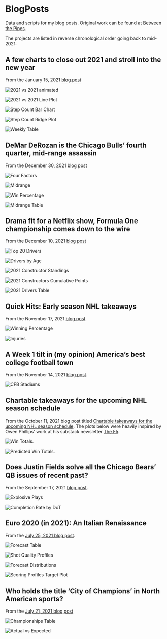 # BlogPosts
Data and scripts for my blog posts. Original work can be found at [Between the Pipes](https://betweenpipes.wordpress.com/).

The projects are listed in reverse chronological order going back to mid-2021:

A few charts to close out 2021 and stroll into the new year
------------

From the January 15, 2021 [blog post](https://betweenpipes.wordpress.com/2022/01/15/a-few-charts-to-close-out-2021-and-stroll-into-the-new-year/)

![2021 vs 2021 animated](https://raw.githubusercontent.com/steodose/BlogPosts/master/Health/2020%20vs%202021%20Line%20Plot.gif)

![2021 vs 2021 Line Plot](https://raw.githubusercontent.com/steodose/BlogPosts/master/Health/2020%20vs%202021%20Line%20Plot%20with%20Logo.png)

![Step Count Bar Chart](https://raw.githubusercontent.com/steodose/BlogPosts/master/Health/Step%20Count%20Chart%20with%20Logo.png)

![Step Count Ridge Plot](https://raw.githubusercontent.com/steodose/BlogPosts/master/Health/Step%20Count%20Ridge%20Plot.png)

![Weekly Table](https://raw.githubusercontent.com/steodose/BlogPosts/master/Health/Step%20Count%20Table.png)


DeMar DeRozan is the Chicago Bulls’ fourth quarter, mid-range assassin
------------

From the December 30, 2021 [blog post](https://betweenpipes.wordpress.com/2021/12/30/demar-derozan-is-the-chicago-bulls-fourth-quarter-mid-range-assassin/)

![Four Factors](https://raw.githubusercontent.com/steodose/BlogPosts/master/DeMar%20DeRozan/DeRozan%20Four%20Factors%20Chart%20with%20Logo.png)

![Midrange](https://raw.githubusercontent.com/steodose/BlogPosts/master/DeMar%20DeRozan/Midrange%20Bar%20Chart%20with%20Logo.png)

![Win Percentage](https://raw.githubusercontent.com/steodose/BlogPosts/master/DeMar%20DeRozan/Win%20Percentage%20Plot%20with%20Logo.png)

![Midrange Table](https://raw.githubusercontent.com/steodose/BlogPosts/master/DeMar%20DeRozan/Mid%20Range%20Table.png)

Drama fit for a Netflix show, Formula One championship comes down to the wire
------------

From the December 10, 2021 [blog post](https://betweenpipes.wordpress.com/2021/12/10/drama-fit-for-a-netflix-show-formula-one-championship-comes-down-to-the-wire/)

![Top 20 Drivers](https://raw.githubusercontent.com/steodose/BlogPosts/master/Formula%201/Top%2020%20Drivers%20with%20Logo.png)

![Drivers by Age](https://raw.githubusercontent.com/steodose/BlogPosts/master/Formula%201/Drivers%20Line%20Chart%20with%20Logo.png)

![2021 Constructor Standings](https://raw.githubusercontent.com/steodose/BlogPosts/master/Formula%201/2021%20Constructors%20Standings.png)

![2021 Constructors Cumulative Points](https://raw.githubusercontent.com/steodose/BlogPosts/master/Formula%201/Constructors%20Line%20Chart%20with%20Logo.png)

![2021 Drivers Table](https://raw.githubusercontent.com/steodose/BlogPosts/master/Formula%201/2021%20F1%20Driver%20Table.png)

Quick Hits: Early season NHL takeaways
------------

From the November 17, 2021 [blog post](https://betweenpipes.wordpress.com/2021/11/17/quick-hits-early-season-nhl-takeaways/)

![Winning Percentage](https://raw.githubusercontent.com/steodose/BlogPosts/master/NHL%202022/Winning%20Percentage.png)

![Injuries](https://raw.githubusercontent.com/steodose/BlogPosts/master/NHL%202022/spotrac.png)

A Week 1 tilt in (my opinion) America’s best college football town
------------

From the November 14, 2021 [blog post](https://betweenpipes.wordpress.com/2021/11/14/a-week-1-tilt-in-my-opinion-americas-best-college-town/).

![CFB Stadiums](https://raw.githubusercontent.com/steodose/BlogPosts/master/CFB%20Stadiums/Big%20Ten%20Summary%20Table.png)


Chartable takeaways for the upcoming NHL season schedule
------------

From the October 11, 2021 blog post titled [Chartable takeaways for the upcoming NHL season schedule](https://betweenpipes.wordpress.com/2021/10/11/chartable-takeaways-for-the-upcoming-nhl-season-schedule/). The plots below were heavily inspired by Owen Phillips' work at his substack newsletter [The F5](https://thef5.substack.com/).

![Win Totals](https://raw.githubusercontent.com/steodose/BlogPosts/master/NHL%202022/win_totals_2021_22.png).

![Predicted Win Totals](https://raw.githubusercontent.com/steodose/BlogPosts/master/NHL%202022/Team%20Point%20Totals%20Facet%20Smoothed.png).

Does Justin Fields solve all the Chicago Bears’ QB issues of recent past?
------------

From the September 17, 2021 [blog post](https://betweenpipes.wordpress.com/2021/09/17/does-justin-fields-solve-all-the-chicago-bears-qb-issues-of-recent-past/).

![Explosive Plays](https://raw.githubusercontent.com/steodose/BlogPosts/master/NFL%202021/Explosive%20Plays%20with%20Logos.png)

![Completion Rate by DoT](https://raw.githubusercontent.com/steodose/BlogPosts/master/NFL%202021/CP%20per%20by%20DoT.png)

Euro 2020 (in 2021): An Italian Renaissance
------------
From the [July 25, 2021 blog post](https://betweenpipes.wordpress.com/2021/07/25/euro-2020-in-2021-an-italian-renaissance/).

![Forecast Table](https://raw.githubusercontent.com/steodose/BlogPosts/master/Euro%202020/euro_2021.png)

![Shot Quality Profiles](https://raw.githubusercontent.com/steodose/BlogPosts/master/Euro%202020/Expected%20Goals_with_logo.png)

![Forecast Distributions](https://raw.githubusercontent.com/steodose/BlogPosts/master/Euro%202020/Euro%202020%20Forecasts.png)

![Scoring Profiles Target Plot](https://raw.githubusercontent.com/steodose/BlogPosts/master/Euro%202020/Expected%20Goals_target_plot.png)

Who holds the title ‘City of Champions’ in North American sports?
------------
From the [July 21, 2021 blog post](https://betweenpipes.wordpress.com/2021/07/21/who-holds-the-title-city-of-champions-in-north-american-sports/)

![Championships Table](https://raw.githubusercontent.com/steodose/BlogPosts/master/Sports%20Titles%20Data/championships_table.png)

![Actual vs Expected](https://raw.githubusercontent.com/steodose/BlogPosts/master/Sports%20Titles%20Data/Actual%20vs.%20Expected.png)
